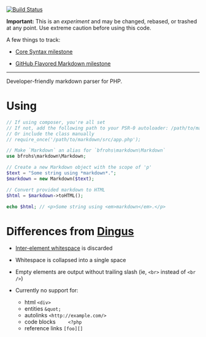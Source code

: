 [![Build Status](https://travis-ci.org/bfrohs/php-md.png?branch=master)](https://travis-ci.org/bfrohs/php-md)

**Important:** This is an *experiment* and may be changed, rebased, or trashed at any
point. Use extreme caution before using this code.

A few things to track:

- [Core Syntax milestone](https://github.com/bfrohs/php-md/issues?milestone=1&state=open)

- [GitHub Flavored Markdown milestone](https://github.com/bfrohs/php-md/issues?milestone=2&state=open)

---

Developer-friendly markdown parser for PHP.

# Using

```php
// If using composer, you're all set
// If not, add the following path to your PSR-0 autoloader: /path/to/markdown/psr-0
// Or include the class manually
// require_once('/path/to/markdown/src/app.php');

// Make `Markdown` an alias for `bfrohs\markdown\Markdown`
use bfrohs\markdown\Markdown;

// Create a new Markdown object with the scope of 'p'
$text = "Some string using *markdown*.";
$markdown = new Markdown($text);

// Convert provided markdown to HTML
$html = $markdown->toHTML();

echo $html; // <p>Some string using <em>markdown</em>.</p>
```

# Differences from [Dingus](http://daringfireball.net/projects/markdown/dingus)

- [Inter-element whitespace][] is discarded

- Whitespace is collapsed into a single space

- Empty elements are output without trailing slash (ie, `<br>` instead of `<br />`)

- Currently no support for:
    - html `<div>`
    - entities `&quot;`
    - autolinks `<http://example.com/>`
    - code blocks `    <?php`
    - reference links `[foo][]`

[Inter-element whitespace]: http://www.whatwg.org/specs/web-apps/current-work/multipage/elements.html#inter-element-whitespace
